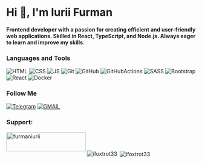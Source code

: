 <h1 >Hi 👋, I'm Iurii Furman</h1>
<h4 >Frontend developer  with a passion for creating efficient and user-friendly web applications. Skilled in React, TypeScript, and Node.js. Always eager to learn and improve my skills.</h4>

### Languages and Tools
![HTML](https://img.shields.io/badge/-HTML-000000?style=for-the-badge&logo=html5&logoColor=FF0000)
![CSS](https://img.shields.io/badge/-CSS-000000?style=for-the-badge&logo=css3&logoColor=4671D5)
![JS](https://img.shields.io/badge/-JavaScript-000000?style=for-the-badge&logo=JavaScript&logoColor=FFD300)
![Git](https://img.shields.io/badge/-Git-000000?style=for-the-badge&logo=git&logoColor=FF7400)
![GitHub](https://img.shields.io/badge/-GitHub-000000?style=for-the-badge&logo=github&logoColor=ffffff)
![GitHubActions](https://img.shields.io/badge/-GitHubActions-000000?style=for-the-badge&logo=githubactions&logoColor=ffffff)
![SASS](https://img.shields.io/badge/-SASS-000000?style=for-the-badge&logo=sass&logoColor=FF0000)
![Bootstrap](https://img.shields.io/badge/-Bootstrap-000000?style=for-the-badge&logo=bootstrap&logoColor=a900ff)
![React](https://img.shields.io/badge/-React-000000?style=for-the-badge&logo=react&logoColor=#7daafb)
![Docker](https://img.shields.io/badge/-Docker-000000?style=for-the-badge&logo=docker&logoColor=#4c70da)





### Follow Me
[![Telegram](https://img.shields.io/badge/-Telegram-000000?style=for-the-badge&logo=telegram&logoColor=4671D5)](https://t.me/iuriifurman)
[![GMAIL](https://img.shields.io/badge/-GMAIL-000000?style=for-the-badge&logo=gmail&logoColor=FF0000)](https://furmaniurii@gmail.com)

<h3 align="left">Support:</h3>
<p><a href="https://www.buymeacoffee.com/furmaniurii"> <img align="left" src="https://cdn.buymeacoffee.com/buttons/v2/default-yellow.png" height="50" width="210" alt="furmaniurii" /></a></p><br><br>

<p><img align="left" src="https://github-readme-stats.vercel.app/api/top-langs?username=ifoxtrot33&show_icons=true&locale=en&layout=compact" alt="ifoxtrot33" /></p>

<p>&nbsp;<img align="center" src="https://github-readme-stats.vercel.app/api?username=ifoxtrot33&show_icons=true&locale=en" alt="ifoxtrot33" /></p>
